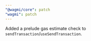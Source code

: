 ```yaml
---
"@wagmi/core": patch
"wagmi": patch
---
```


Added a prelude gas estimate check to `sendTransaction`/`useSendTransaction`.

